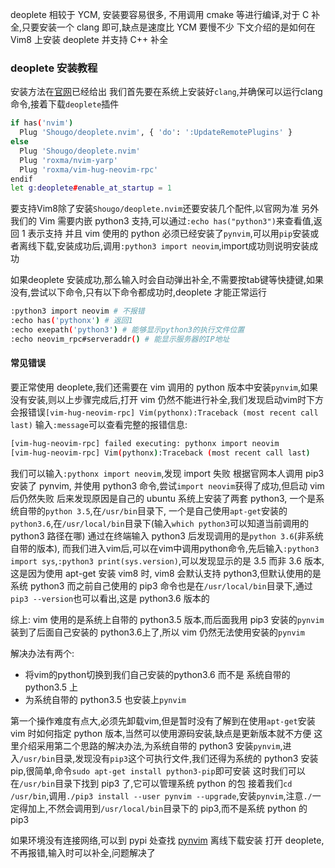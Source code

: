 deoplete 相较于 YCM, 安装要容易很多, 不用调用 cmake 等进行编译,对于 C 补全,只要安装一个 clang 即可,缺点是速度比 YCM 要慢不少
下文介绍的是如何在 Vim8 上安装 deoplete 并支持 C++ 补全
### deoplete 安装教程
安装方法在[官网](https://github.com/Shougo/deoplete.nvim)已经给出
我们首先要在系统上安装好`clang`,并确保可以运行clang命令,接着下载`deoplete`插件
```bash
if has('nvim')
  Plug 'Shougo/deoplete.nvim', { 'do': ':UpdateRemotePlugins' }
else
  Plug 'Shougo/deoplete.nvim'
  Plug 'roxma/nvim-yarp'
  Plug 'roxma/vim-hug-neovim-rpc'
endif
let g:deoplete#enable_at_startup = 1
```
要支持Vim8除了安装`Shougo/deoplete.nvim`还要安装几个配件,以官网为准
另外我们的 Vim 需要内嵌 python3 支持,可以通过`:echo has("python3")`来查看值,返回 1 表示支持
并且 vim 使用的 python 必须已经安装了`pynvim`,可以用`pip`安装或者离线下载,安装成功后,调用`:python3 import neovim`,import成功则说明安装成功

如果deoplete 安装成功,那么输入时会自动弹出补全,不需要按tab键等快捷键,如果没有,尝试以下命令,只有以下命令都成功时,deoplete 才能正常运行
```bash
:python3 import neovim # 不报错
:echo has('pythonx') # 返回1
:echo exepath('python3') # 能够显示python3的执行文件位置
:echo neovim_rpc#serveraddr() # 能显示服务器的IP地址
```
#### 常见错误
要正常使用 deoplete,我们还需要在 vim 调用的 python 版本中安装`pynvim`,如果没有安装,则以上步骤完成后,打开 vim 仍然不能进行补全,我们发现启动vim时下方会报错误`[vim-hug-neovim-rpc] Vim(pythonx):Traceback (most recent call last)`
输入`:message`可以查看完整的报错信息:
```bash
[vim-hug-neovim-rpc] failed executing: pythonx import neovim
[vim-hug-neovim-rpc] Vim(pythonx):Traceback (most recent call last)
```
我们可以输入`:pythonx import neovim`,发现 import 失败
根据官网本人调用 pip3 安装了 pynvim, 并使用 python3 命令,尝试`import neovim`获得了成功,但启动 vim 后仍然失败
后来发现原因是自己的 ubuntu 系统上安装了两套 python3, 一个是系统自带的`python 3.5`,在`/usr/bin`目录下, 一个是自己使用`apt-get`安装的`python3.6`,在`/usr/local/bin`目录下(输入`which python3`可以知道当前调用的python3 路径在哪)
通过在终端输入 python3 后发现调用的是`python 3.6`(非系统自带的版本),
而我们进入vim后,可以在vim中调用python命令,先后输入`:python3 import sys`,`:python3 print(sys.version)`,可以发现显示的是 3.5 而非 3.6 版本,这是因为使用 apt-get 安装 vim8 时, vim8 会默认支持 python3,但默认使用的是系统 python3
而之前自己使用的 pip3 命令也是在`/usr/local/bin`目录下,通过`pip3 --version`也可以看出,这是 python3.6 版本的

综上: vim 使用的是系统上自带的 python3.5 版本,而后面我用 pip3 安装的`pynvim`装到了后面自己安装的 python3.6上了,所以 vim 仍然无法使用安装的`pynvim`

解决办法有两个:
* 将vim的python切换到我们自己安装的python3.6 而不是 系统自带的 python3.5 上
* 为系统自带的 python3.5 也安装上`pynvim`

第一个操作难度有点大,必须先卸载vim,但是暂时没有了解到在使用`apt-get`安装 vim 时如何指定 python 版本,当然可以使用源码安装,缺点是更新版本就不方便
这里介绍采用第二个思路的解决办法,为系统自带的 python3 安装`pynvim`,进入`/usr/bin`目录,发现没有`pip3`这个可执行文件,我们还得为系统的 python3 安装 pip,很简单,命令`sudo apt-get install python3-pip`即可安装
这时我们可以在`/usr/bin`目录下找到 pip3 了,它可以管理系统 python 的包
接着我们`cd /usr/bin`,调用`./pip3 install --user pynvim --upgrade`,安装`pynvim`,注意`./`一定得加上,不然会调用到`/usr/local/bin`目录下的 pip3,而不是系统 python 的 pip3

如果环境没有连接网络,可以到 pypi 处查找 [pynvim](https://pypi.org/project/pynvim/#files) 离线下载安装
打开 deoplete,不再报错,输入时可以补全,问题解决了
